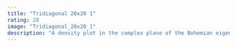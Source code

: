 ```yaml
---
title: "Tridiagonal 20x20 1"
rating: 28
image: "Tridiagonal_20x20_1"
description: "A density plot in the complex plane of the Bohemian eigenvalues of a sample of 10 million 20x20 tridiagonal matrices with entries sampled from the set {0, ±1, ±i, ±(1/sqrt(2))*(1+1i), ±(1/sqrt(2))*(1-1i)}. Color represents the eigenvalue density and the plot is viewed on [-2.7-2.7i, 2.7+2.7i]."
---
```


